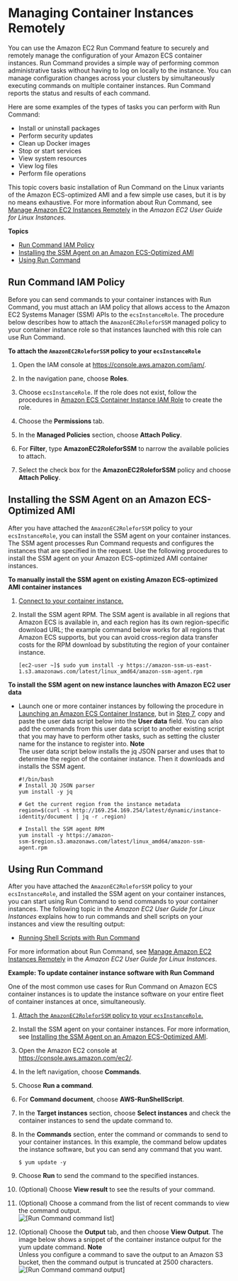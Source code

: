# Managing Container Instances Remotely<a name="ec2-run-command"></a>

You can use the Amazon EC2 Run Command feature to securely and remotely manage the configuration of your Amazon ECS container instances\. Run Command provides a simple way of performing common administrative tasks without having to log on locally to the instance\. You can manage configuration changes across your clusters by simultaneously executing commands on multiple container instances\. Run Command reports the status and results of each command\.

Here are some examples of the types of tasks you can perform with Run Command:
+ Install or uninstall packages
+ Perform security updates
+ Clean up Docker images
+ Stop or start services
+ View system resources
+ View log files
+ Perform file operations

This topic covers basic installation of Run Command on the Linux variants of the Amazon ECS\-optimized AMI and a few simple use cases, but it is by no means exhaustive\. For more information about Run Command, see [Manage Amazon EC2 Instances Remotely](https://docs.aws.amazon.com/AWSEC2/latest/UserGuide/execute-remote-commands.html) in the *Amazon EC2 User Guide for Linux Instances*\.

**Topics**
+ [Run Command IAM Policy](#run_command_iam_policy)
+ [Installing the SSM Agent on an Amazon ECS\-Optimized AMI](#install_ssm_agent)
+ [Using Run Command](#using_run_command)

## Run Command IAM Policy<a name="run_command_iam_policy"></a>

Before you can send commands to your container instances with Run Command, you must attach an IAM policy that allows access to the Amazon EC2 Systems Manager \(SSM\) APIs to the `ecsInstanceRole`\. The procedure below describes how to attach the `AmazonEC2RoleforSSM` managed policy to your container instance role so that instances launched with this role can use Run Command\.

**To attach the `AmazonEC2RoleforSSM` policy to your `ecsInstanceRole`**

1. Open the IAM console at [https://console\.aws\.amazon\.com/iam/](https://console.aws.amazon.com/iam/)\.

1. In the navigation pane, choose **Roles**\. 

1. Choose `ecsInstanceRole`\. If the role does not exist, follow the procedures in [Amazon ECS Container Instance IAM Role](instance_IAM_role.md) to create the role\.

1. Choose the **Permissions** tab\.

1. In the **Managed Policies** section, choose **Attach Policy**\.

1. For **Filter**, type **AmazonEC2RoleforSSM** to narrow the available policies to attach\.

1. Select the check box for the **AmazonEC2RoleforSSM** policy and choose **Attach Policy**\.

## Installing the SSM Agent on an Amazon ECS\-Optimized AMI<a name="install_ssm_agent"></a>

After you have attached the `AmazonEC2RoleforSSM` policy to your `ecsInstanceRole`, you can install the SSM agent on your container instances\. The SSM agent processes Run Command requests and configures the instances that are specified in the request\. Use the following procedures to install the SSM agent on your Amazon ECS\-optimized AMI container instances\.

**To manually install the SSM agent on existing Amazon ECS\-optimized AMI container instances**

1. [Connect to your container instance\.](instance-connect.md)

1. Install the SSM agent RPM\. The SSM agent is available in all regions that Amazon ECS is available in, and each region has its own region\-specific download URL; the example command below works for all regions that Amazon ECS supports, but you can avoid cross\-region data transfer costs for the RPM download by substituting the region of your container instance\.

   ```
   [ec2-user ~]$ sudo yum install -y https://amazon-ssm-us-east-1.s3.amazonaws.com/latest/linux_amd64/amazon-ssm-agent.rpm
   ```

**To install the SSM agent on new instance launches with Amazon EC2 user data**
+ Launch one or more container instances by following the procedure in [Launching an Amazon ECS Container Instance](launch_container_instance.md), but in [Step 7](launch_container_instance.md#instance-launch-user-data-step), copy and paste the user data script below into the **User data** field\. You can also add the commands from this user data script to another existing script that you may have to perform other tasks, such as setting the cluster name for the instance to register into\.
**Note**  
The user data script below installs the jq JSON parser and uses that to determine the region of the container instance\. Then it downloads and installs the SSM agent\.

  ```
  #!/bin/bash
  # Install JQ JSON parser
  yum install -y jq
  
  # Get the current region from the instance metadata
  region=$(curl -s http://169.254.169.254/latest/dynamic/instance-identity/document | jq -r .region)
  
  # Install the SSM agent RPM
  yum install -y https://amazon-ssm-$region.s3.amazonaws.com/latest/linux_amd64/amazon-ssm-agent.rpm
  ```

## Using Run Command<a name="using_run_command"></a>

After you have attached the `AmazonEC2RoleforSSM` policy to your `ecsInstanceRole`, and installed the SSM agent on your container instances, you can start using Run Command to send commands to your container instances\. The following topic in the *Amazon EC2 User Guide for Linux Instances* explains how to run commands and shell scripts on your instances and view the resulting output:
+ [Running Shell Scripts with Run Command](https://docs.aws.amazon.com/AWSEC2/latest/UserGuide/remote-commands-shellcript.html)

For more information about Run Command, see [Manage Amazon EC2 Instances Remotely](https://docs.aws.amazon.com/AWSEC2/latest/UserGuide/execute-remote-commands.html) in the *Amazon EC2 User Guide for Linux Instances*\.

**Example: To update container instance software with Run Command**

One of the most common use cases for Run Command on Amazon ECS container instances is to update the instance software on your entire fleet of container instances at once, simultaneously\.

1. [Attach the `AmazonEC2RoleforSSM` policy to your `ecsInstanceRole`\.](#run_command_iam_policy)

1. Install the SSM agent on your container instances\. For more information, see [Installing the SSM Agent on an Amazon ECS\-Optimized AMI](#install_ssm_agent)\.

1. Open the Amazon EC2 console at [https://console\.aws\.amazon\.com/ec2/](https://console.aws.amazon.com/ec2/)\.

1. In the left navigation, choose **Commands**\.

1. Choose **Run a command**\.

1. For **Command document**, choose **AWS\-RunShellScript**\.

1. In the **Target instances** section, choose **Select instances** and check the container instances to send the update command to\.

1. In the **Commands** section, enter the command or commands to send to your container instances\. In this example, the command below updates the instance software, but you can send any command that you want\.

   ```
   $ yum update -y
   ```

1. Choose **Run** to send the command to the specified instances\.

1. \(Optional\) Choose **View result** to see the results of your command\.

1. \(Optional\) Choose a command from the list of recent commands to view the command output\.  
![\[Run Command command list\]](http://docs.aws.amazon.com/AmazonECS/latest/developerguide/images/command_list.png)

1. \(Optional\) Choose the **Output** tab, and then choose **View Output**\. The image below shows a snippet of the container instance output for the yum update command\.
**Note**  
Unless you configure a command to save the output to an Amazon S3 bucket, then the command output is truncated at 2500 characters\.  
![\[Run Command command output\]](http://docs.aws.amazon.com/AmazonECS/latest/developerguide/images/run-command-output.png)